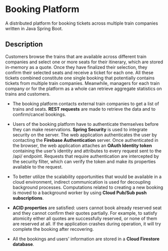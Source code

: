 # Booking Platform

A distributed platform for booking tickets across multiple train companies written in Java Spring Boot.

## Description

Customers browse the trains that are available across different train companies and select one or more seats for their itinerary, which are stored in-memory as a quote. Once they have finalized their selection, they confirm their selected seats and receive a ticket for each one. All these tickets combined constitute one single booking that potentially contains tickets from multiple train companies. Meanwhile, managers for each train company or for the platform as a whole can retrieve aggregate statistics on trains and customers.

- The booking platform contacts external train companies to get a list of trains and seats. **REST requests** are made to retrieve the data and to confirm/cancel bookings.

- Users of the booking platform have to authenticate themselves before they can make reservations. **Spring Security** is used to integrate security on the server. The web application authenticates the user by contacting the **Firebase Authentication** server. Once authenticated in the browser, the web application attaches an **OAuth Identity token** containing the user’s identity and attributes to every request sent to the /api/ endpoint. Requests that require authentication are intercepted by the security filter, which can verify the token and make its properties available to the request.

- To better utilize the scalability opportunities that would be available in a cloud environment, indirect communication is used for decoupling background processes. Computations related to creating a new booking is moved to a background worker by using **Cloud Pub/Sub push subscriptions**.

- **ACID properties** are satisfied: users cannot book already reserved seat and they cannot confirm their quotes partially. For example, to satisfy atomicity either all quotes are successfully reserved, or none of them are reserved at all. If the application crashes during operation, it will try complete the booking after recovering. 

- All the bookings and users' information are stored in a **Cloud Firestore database**.
